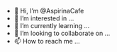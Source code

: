 - 👋 Hi, I’m @AspirinaCafe
- 👀 I’m interested in ...
- 🌱 I’m currently learning ...
- 💞️ I’m looking to collaborate on ...
- 📫 How to reach me ...

<!---
AspirinaCafe/AspirinaCafe is a ✨ special ✨ repository because its `README.md` (this file) appears on your GitHub profile.
You can click the Preview link to take a look at your changes.
--->

